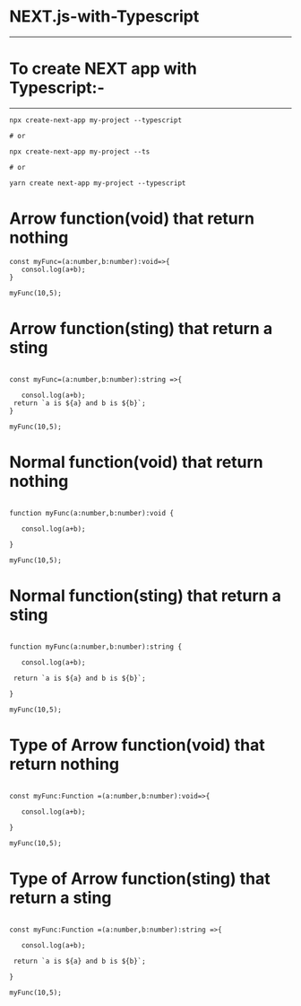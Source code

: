 # NEXT.js-with-Typescript  
---  
# To create NEXT app with Typescript:-  
---  

```
npx create-next-app my-project --typescript  

# or  

npx create-next-app my-project --ts  

# or  

yarn create next-app my-project --typescript  
```  
# Arrow function(void) that return nothing  
```
const myFunc=(a:number,b:number):void=>{
   consol.log(a+b);
}

myFunc(10,5);
```  
# Arrow function(sting) that return a sting  

```

const myFunc=(a:number,b:number):string =>{

   consol.log(a+b);
 return `a is ${a} and b is ${b}`;
}

myFunc(10,5);
```  

# Normal function(void) that return nothing  

```

function myFunc(a:number,b:number):void {

   consol.log(a+b);

}

myFunc(10,5);

```  
# Normal function(sting) that return a sting  

```

function myFunc(a:number,b:number):string {

   consol.log(a+b);

 return `a is ${a} and b is ${b}`;

}

myFunc(10,5);

```  
# Type of  Arrow function(void) that return nothing  

```

const myFunc:Function =(a:number,b:number):void=>{

   consol.log(a+b);

}

myFunc(10,5);

```  

# Type of Arrow function(sting) that return a sting  

```

const myFunc:Function =(a:number,b:number):string =>{

   consol.log(a+b);

 return `a is ${a} and b is ${b}`;

}

myFunc(10,5);


